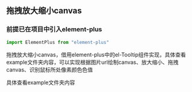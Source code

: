 ## 拖拽放大缩小canvas
### 前提已在项目中引入element-plus
```javascript
import ElementPlus from "element-plus"
```
拖拽放大缩小canvas，借用element-plus中的el-Tooltip组件实现，具体查看example文件夹内容，可以实现根据图片url绘制canvas、放大缩小、拖拽canvas、识别鼠标所处像素颜色色值

具体查看example文件夹内容
